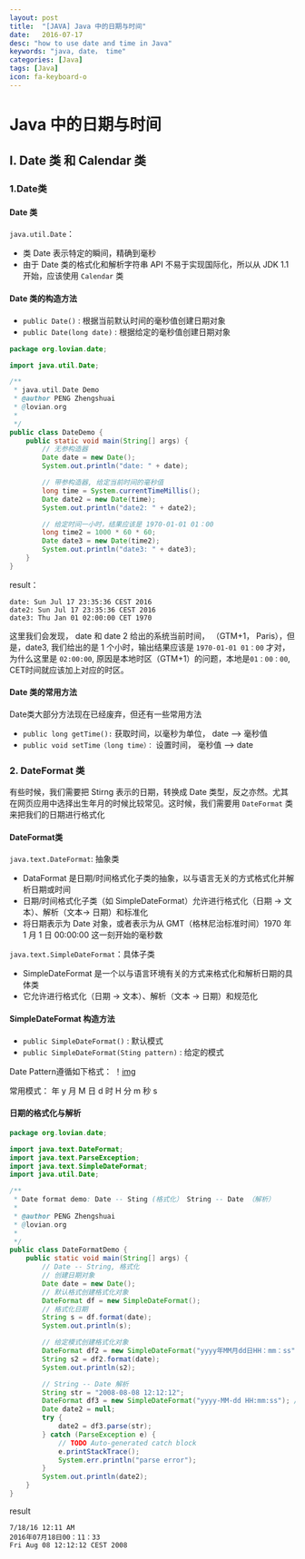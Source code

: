 ```yaml
---
layout: post
title:  "[JAVA] Java 中的日期与时间"
date:   2016-07-17
desc: "how to use date and time in Java"
keywords: "java, date， time"
categories: [Java]
tags: [Java]
icon: fa-keyboard-o
---
```


# Java 中的日期与时间

## I. Date 类 和 Calendar 类

### 1.Date类

#### Date 类

```java.util.Date```：

-	类 Date 表示特定的瞬间，精确到毫秒
-	由于 Date 类的格式化和解析字符串 API 不易于实现国际化，所以从 JDK 1.1 开始，应该使用 ```Calendar``` 类

#### Date 类的构造方法

-	```public Date()``` : 根据当前默认时间的毫秒值创建日期对象
-	```public Date(long date)``` : 根据给定的毫秒值创建日期对象

```java
package org.lovian.date;

import java.util.Date;

/**
 * java.util.Date Demo
 * @author PENG Zhengshuai
 * @lovian.org
 *
 */
public class DateDemo {
	public static void main(String[] args) {
		// 无参构造器
		Date date = new Date();
		System.out.println("date: " + date);

		// 带参构造器, 给定当前时间的毫秒值
		long time = System.currentTimeMillis();
		Date date2 = new Date(time);
		System.out.println("date2: " + date2);

		// 给定时间一小时，结果应该是 1970-01-01 01：00
		long time2 = 1000 * 60 * 60;
		Date date3 = new Date(time2);
		System.out.println("date3: " + date3);
	}
}
```

result：

```
date: Sun Jul 17 23:35:36 CEST 2016
date2: Sun Jul 17 23:35:36 CEST 2016
date3: Thu Jan 01 02:00:00 CET 1970
```

这里我们会发现， date 和 date 2 给出的系统当前时间， （GTM+1， Paris），但是，date3, 我们给出的是 1 个小时，输出结果应该是 ```1970-01-01 01：00``` 才对，为什么这里是 ```02:00:00```, 原因是本地时区（GTM+1）的问题，本地是```01：00：00```, CET时间就应该加上对应的时区。

#### Date 类的常用方法

Date类大部分方法现在已经废弃，但还有一些常用方法

-	```public long getTime():``` 获取时间，以毫秒为单位， date --> 毫秒值
-	```public void setTime（long time）：``` 设置时间， 毫秒值 --> date


### 2. DateFormat 类

有些时候，我们需要把 Stirng 表示的日期，转换成 Date 类型，反之亦然。尤其在网页应用中选择出生年月的时候比较常见。这时候，我们需要用 ```DateFormat``` 类来把我们的日期进行格式化

#### DateFormat类

```java.text.DateFormat```: 抽象类

-	DataFormat 是日期/时间格式化子类的抽象，以与语言无关的方式格式化并解析日期或时间
-	日期/时间格式化子类（如 SimpleDateFormat）允许进行格式化（日期 -> 文本）、解析（文本-> 日期）和标准化
-	将日期表示为 Date 对象，或者表示为从 GMT（格林尼治标准时间）1970 年 1 月 1 日 00:00:00 这一刻开始的毫秒数

```java.text.SimpleDateFormat```：具体子类

-	SimpleDateFormat 是一个以与语言环境有关的方式来格式化和解析日期的具体类
-	它允许进行格式化（日期 -> 文本）、解析（文本 -> 日期）和规范化

#### SimpleDateFormat 构造方法

-	```public SimpleDateFormat()``` : 默认模式
-	```public SimpleDateFormat(Sting pattern)``` : 给定的模式

Date Pattern遵循如下格式：
！[img]( https://zhengshuaipeng.github.io/static/img/blog/2016/07/java-date-pattern.png )

常用模式： 年 y 月 M 日 d 时 H 分 m 秒 s

#### 日期的格式化与解析

```java
package org.lovian.date;

import java.text.DateFormat;
import java.text.ParseException;
import java.text.SimpleDateFormat;
import java.util.Date;

/**
 * Date format demo: Date -- Sting (格式化） String -- Date （解析）
 *
 * @author PENG Zhengshuai
 * @lovian.org
 *
 */
public class DateFormatDemo {
	public static void main(String[] args) {
		// Date -- String, 格式化
		// 创建日期对象
		Date date = new Date();
		// 默认格式创建格式化对象
		DateFormat df = new SimpleDateFormat();
		// 格式化日期
		String s = df.format(date);
		System.out.println(s);

		// 给定模式创建格式化对象
		DateFormat df2 = new SimpleDateFormat("yyyy年MM月dd日HH：mm：ss");
		String s2 = df2.format(date);
		System.out.println(s2);

		// String -- Date 解析
		String str = "2008-08-08 12:12:12";
		DateFormat df3 = new SimpleDateFormat("yyyy-MM-dd HH:mm:ss"); //这里格式必须要匹配
		Date date2 = null;
		try {
			date2 = df3.parse(str);
		} catch (ParseException e) {
			// TODO Auto-generated catch block
			e.printStackTrace();
			System.err.println("parse error");
		}
		System.out.println(date2);
	}
}
```
result

```
7/18/16 12:11 AM
2016年07月18日00：11：33
Fri Aug 08 12:12:12 CEST 2008
```
